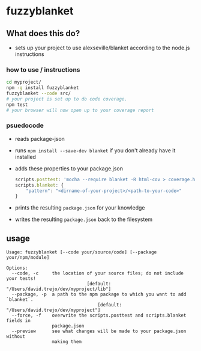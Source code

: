 # fuzzyblanket

## What does this do?

- sets up your project to use alexseville/blanket according to the node.js
  instructions

### how to use / instructions
```sh
cd myproject/
npm -g install fuzzyblanket
fuzzyblanket --code src/
# your project is set up to do code coverage.
npm test
# your browser will now open up to your coverage report
```


### psuedocode
- reads package-json
- runs `npm install --save-dev blanket` if you don't already have it installed
- adds these properties to your package.json

    ```js
    scripts.posttest: 'mocha --require blanket -R html-cov > coverage.html && open coverage.html'
    scripts.blanket: {
        "pattern": "<dirname-of-your-project>/<path-to-your-code>"
    }
    ```

- prints the resulting `package.json` for your knowledge
- writes the resulting `package.json` back to the filesystem

## usage

```
Usage: fuzzyblanket [--code your/source/code] [--package your/npm/module]

Options:
  --code, -c     the location of your source files; do not include your tests!
                              [default: "/Users/david.trejo/dev/myproject/lib"]
  --package, -p  a path to the npm package to which you want to add `blanket`.
                                  [default: "/Users/david.trejo/dev/myproject"]
  --force, -f    overwrite the scripts.posttest and scripts.blanket fields in
                 package.json
  --preview      see what changes will be made to your package.json without
                 making them

```
